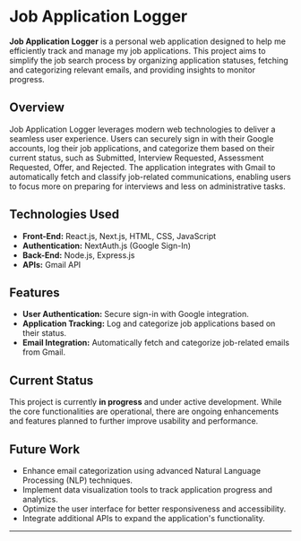# Job Application Logger

**Job Application Logger** is a personal web application designed to help me efficiently track and manage my job applications. This project aims to simplify the job search process by organizing application statuses, fetching and categorizing relevant emails, and providing insights to monitor progress.

## Overview

Job Application Logger leverages modern web technologies to deliver a seamless user experience. Users can securely sign in with their Google accounts, log their job applications, and categorize them based on their current status, such as Submitted, Interview Requested, Assessment Requested, Offer, and Rejected. The application integrates with Gmail to automatically fetch and classify job-related communications, enabling users to focus more on preparing for interviews and less on administrative tasks.

## Technologies Used

- **Front-End:** React.js, Next.js, HTML, CSS, JavaScript
- **Authentication:** NextAuth.js (Google Sign-In)
- **Back-End:** Node.js, Express.js
- **APIs:** Gmail API

## Features

- **User Authentication:** Secure sign-in with Google integration.
- **Application Tracking:** Log and categorize job applications based on their status.
- **Email Integration:** Automatically fetch and categorize job-related emails from Gmail.

## Current Status

This project is currently **in progress** and under active development. While the core functionalities are operational, there are ongoing enhancements and features planned to further improve usability and performance.

## Future Work

- Enhance email categorization using advanced Natural Language Processing (NLP) techniques.
- Implement data visualization tools to track application progress and analytics.
- Optimize the user interface for better responsiveness and accessibility.
- Integrate additional APIs to expand the application's functionality.

---


